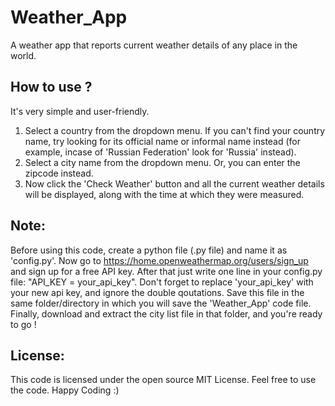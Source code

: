 # Weather_App
A weather app that reports current weather details of any place in the world.

## How to use ?
It's very simple and user-friendly.
1. Select a country from the dropdown menu. If you can't find your country name, try looking for its official name or informal name instead (for example, incase of 'Russian Federation' look for 'Russia' instead).
2. Select a city name from the dropdown menu. Or, you can enter the zipcode instead.
3. Now click the 'Check Weather' button and all the current weather details will be displayed, along with the time at which they were measured.

## Note:
Before using this code, create a python file (.py file) and name it as 'config.py'. Now go to https://home.openweathermap.org/users/sign_up and sign up for a free API key. After that just write one line in your config.py file: "API_KEY = your_api_key". Don't forget to replace 'your_api_key' with your new api key, and ignore the double qoutations. Save this file in the same folder/directory in which you will save the 'Weather_App' code file. Finally, download and extract the city list file in that folder, and you're ready to go !

## License:
This code is licensed under the open source MIT License. Feel free to use the code. Happy Coding :)
